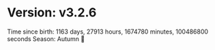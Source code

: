 # Version: v3.2.6
Time since birth: 1163 days, 27913 hours, 1674780 minutes, 100486800 seconds
Season: Autumn 🍁
